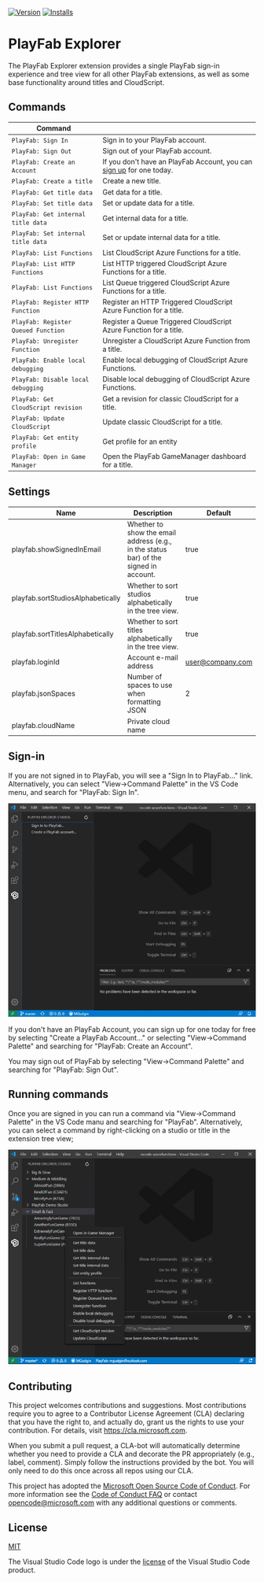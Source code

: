 [![Version](https://vsmarketplacebadge.apphb.com/version/playfab.playfab-explorer.svg)](https://marketplace.visualstudio.com/items?itemName=PlayFab.playfab-explorer) [![Installs](https://vsmarketplacebadge.apphb.com/installs-short/PlayFab.playfab-explorer.svg)](https://marketplace.visualstudio.com/items?itemName=PlayFab.playfab-explorer)

# PlayFab Explorer
The PlayFab Explorer extension provides a single PlayFab sign-in experience and tree view for all other PlayFab extensions, as well as some base functionality around titles and CloudScript.

## Commands

| Command |  |
| --- | --- |
| `PlayFab: Sign In`  | Sign in to your PlayFab account.
| `PlayFab: Sign Out` | Sign out of your PlayFab account.
| `PlayFab: Create an Account`  | If you don't have an PlayFab Account, you can [sign up](https://developer.playfab.com/en-US/sign-up) for one today.
| `PlayFab: Create a title`  | Create a new title.
| `PlayFab: Get title data` | Get data for a title.
| `PlayFab: Set title data` | Set or update data for a title.
| `PlayFab: Get internal title data` | Get internal data for a title.
| `PlayFab: Set internal title data` | Set or update internal data for a title.
| `PlayFab: List Functions` | List CloudScript Azure Functions for a title.
| `PlayFab: List HTTP Functions` | List HTTP triggered CloudScript Azure Functions for a title.
| `PlayFab: List Functions` | List Queue triggered CloudScript Azure Functions for a title.
| `PlayFab: Register HTTP Function` | Register an HTTP Triggered CloudScript Azure Function for a title.
| `PlayFab: Register Queued Function` | Register a Queue Triggered CloudScript Azure Function for a title.
| `PlayFab: Unregister Function` | Unregister a CloudScript Azure Function from a title.
| `PlayFab: Enable local debugging` | Enable local debugging of CloudScript Azure Functions.
| `PlayFab: Disable local debugging` | Disable local debugging of CloudScript Azure Functions.
| `PlayFab: Get CloudScript revision` | Get a revision for classic CloudScript for a title.
| `PlayFab: Update CloudScript` | Update classic CloudScript for a title.
| `PlayFab: Get entity profile` | Get profile for an entity
| `PlayFab: Open in Game Manager` | Open the PlayFab GameManager dashboard for a title.

## Settings

| Name | Description | Default |
| --- | --- | --- |
| playfab.showSignedInEmail | Whether to show the email address (e.g., in the status bar) of the signed in account. | true
| playfab.sortStudiosAlphabetically | Whether to sort studios alphabetically in the tree view. | true
| playfab.sortTitlesAlphabetically | Whether to sort titles alphabetically in the tree view. | true
| playfab.loginId | Account e-mail address | user@company.com
| playfab.jsonSpaces | Number of spaces to use when formatting JSON | 2
| playfab.cloudName | Private cloud name | 

## Sign-in

If you are not signed in to PlayFab, you will see a "Sign In to PlayFab..." link. Alternatively, you can select "View->Command Palette" in the VS Code menu, and search for "PlayFab: Sign In".

![Sign In to PlayFab](resources/SignIn.png)

If you don't have an PlayFab Account, you can sign up for one today for free by selecting "Create a PlayFab Account..." or selecting "View->Command Palette" and searching for "PlayFab: Create an Account".

You may sign out of PlayFab by selecting "View->Command Palette" and searching for "PlayFab: Sign Out".

## Running commands

Once you are signed in you can run a command via "View->Command Palette" in the VS Code manu and searching for "PlayFab". Alternatively, you can select a command by right-clicking on a studio or title in the extension tree view;

![Run Commands](resources/CommandTreeView.png)

## Contributing

This project welcomes contributions and suggestions.  Most contributions require you to agree to a
Contributor License Agreement (CLA) declaring that you have the right to, and actually do, grant us
the rights to use your contribution. For details, visit https://cla.microsoft.com.

When you submit a pull request, a CLA-bot will automatically determine whether you need to provide
a CLA and decorate the PR appropriately (e.g., label, comment). Simply follow the instructions
provided by the bot. You will only need to do this once across all repos using our CLA.

This project has adopted the [Microsoft Open Source Code of Conduct](https://opensource.microsoft.com/codeofconduct/).
For more information see the [Code of Conduct FAQ](https://opensource.microsoft.com/codeofconduct/faq/) or
contact [opencode@microsoft.com](mailto:opencode@microsoft.com) with any additional questions or comments.

## License
[MIT](LICENSE.md)

The Visual Studio Code logo is under the [license](https://code.visualstudio.com/license) of the Visual Studio Code product.